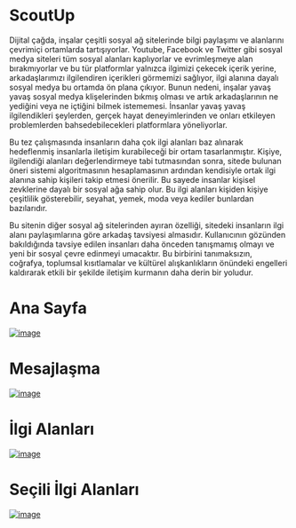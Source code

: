 # ScoutUp
Dijital çağda, inşalar çeşitli sosyal ağ sitelerinde bilgi paylaşımı ve alanlarını çevrimiçi ortamlarda tartışıyorlar. 
Youtube, Facebook ve Twitter gibi sosyal medya siteleri tüm sosyal alanları kaplıyorlar ve evrimleşmeye alan bırakmıyorlar ve 
bu tür platformlar yalnızca ilgimizi çekecek içerik yerine, arkadaşlarımızı ilgilendiren içerikleri görmemizi sağlıyor, 
ilgi alanına dayalı sosyal medya bu ortamda ön plana çıkıyor. Bunun nedeni, inşalar yavaş yavaş sosyal medya klişelerinden bıkmış 
olması ve artık arkadaşlarının ne yediğini veya ne içtiğini bilmek istememesi. İnsanlar yavaş yavaş ilgilendikleri şeylerden, 
gerçek hayat deneyimlerinden ve onları etkileyen problemlerden bahsedebilecekleri platformlara yöneliyorlar.

Bu tez çalışmasında insanların daha çok ilgi alanları baz alınarak hedeflenmiş insanlarla iletişim kurabileceği bir ortam 
tasarlanmıştır. Kişiye, ilgilendiği alanları değerlendirmeye tabi tutmasından sonra, sitede bulunan öneri sistemi algoritmasının
hesaplamasının ardından kendisiyle ortak ilgi alanına sahip kişileri takip etmesi önerilir. Bu sayede insanlar kişisel zevklerine 
dayalı bir sosyal ağa sahip olur. Bu ilgi alanları kişiden kişiye çeşitlilik gösterebilir, seyahat, yemek, moda veya kediler 
bunlardan bazılarıdır.

Bu sitenin diğer sosyal ağ sitelerinden ayıran özelliği, sitedeki insanların ilgi alanı paylaşımlarına göre arkadaş tavsiyesi
almasıdır. Kullanıcının gözünden bakıldığında tavsiye edilen insanları daha önceden tanışmamış olmayı ve yeni bir sosyal çevre
edinmeyi umacaktır. Bu birbirini tanımaksızın, coğrafya, toplumsal kısıtlamalar ve kültürel alışkanlıkların önündeki engelleri
kaldırarak etkili bir şekilde iletişim kurmanın daha derin bir yoludur.

# Ana Sayfa
[![image](http://www.imgim.com/anaekran.jpg)](http://www.imgim.com/anaekran.jpg)
# Mesajlaşma
[![image](http://www.imgim.com/mesajlaşma.jpg)](http://www.imgim.com/mesajlaşma.jpg)
# İlgi Alanları
[![image](http://www.imgim.com/ilgialanları.jpg)](http://www.imgim.com/ilgialanları.jpg)
# Seçili İlgi Alanları
[![image](http://www.imgim.com/ilgialanları2.jpg)](http://www.imgim.com/ilgialanları2.jpg)
